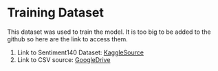 # Training Dataset
This dataset was used to train the model. It is too big to be added to the github so here are the link to access them.
1. Link to Sentiment140 Dataset: [KaggleSource](https://www.kaggle.com/datasets/kazanova/sentiment140?resource=download)
2. Link to CSV source: [GoogleDrive](https://drive.google.com/file/d/1VLBJeuVjJXVA6JoSuHwLPLE41JjZHWMQ/view?usp=share_link)